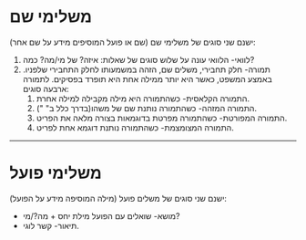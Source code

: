 # משלימי שם
ישנם שני סוגים של משלימי שם (שם או פועל המוסיפים מידע על שם אחר):
1. לוואי- הלוואי עונה על שלוש סוגים של שאלות: איזה? של מי/מה? כמה?  
2. תמורה- חלק תחבירי, משלים שם, הזהה במשמעותו לחלק התחבירי שלפניו. באמצע המשפט, כאשר היא יותר ממילה אחת היא תופרד בפסיקים. לתמורה ארבעה סוגים:  
	1. התמורה הקלאסית- כשהתמורה היא מילה מקבילה למילה אחרת.
	2. התמורה המזהה- כשהתמורה נותנת שם של משהו(בדרך כלל ב" ").
	3. התמורה המפורטת- כשהתמורה מפרטת בדוגמאות בצורה מלאה את הפריט.
	4. התמורה המצומצמת- כשהתמורה נותנת דוגמא אחת לפריט.

---

# משלימי פועל
ישנם שני סוגים של משלים פועל (מילה המוסיפה מידע על הפועל):
- מושא- שואלים עם הפועל מילת יחס + מה?/מי?
- תיאור- קשר לוגי.